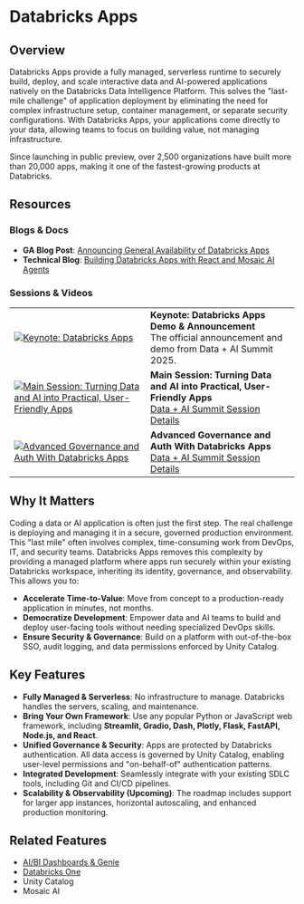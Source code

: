 # Databricks Apps

## Overview
Databricks Apps provide a fully managed, serverless runtime to securely build, deploy, and scale interactive data and AI-powered applications natively on the Databricks Data Intelligence Platform. This solves the "last-mile challenge" of application deployment by eliminating the need for complex infrastructure setup, container management, or separate security configurations. With Databricks Apps, your applications come directly to your data, allowing teams to focus on building value, not managing infrastructure.

Since launching in public preview, over 2,500 organizations have built more than 20,000 apps, making it one of the fastest-growing products at Databricks.

## Resources
### Blogs & Docs
- **GA Blog Post**: [Announcing General Availability of Databricks Apps](https://www.databricks.com/blog/announcing-general-availability-databricks-apps)
- **Technical Blog**: [Building Databricks Apps with React and Mosaic AI Agents](https://www.databricks.com/blog/building-databricks-apps-react-and-mosaic-ai-agents-enterprise-chat-solutions)

### Sessions & Videos
| | |
|---|---|
| [![Keynote: Databricks Apps](https://img.youtube.com/vi/ul8cRLIP_Vk/0.jpg)](https://www.youtube.com/watch?v=ul8cRLIP_Vk&t=3511s) | **Keynote: Databricks Apps Demo & Announcement**<br/>The official announcement and demo from Data + AI Summit 2025. |
| [![Main Session: Turning Data and AI into Practical, User-Friendly Apps](https://img.youtube.com/vi/ZPR1YY7qzCg/0.jpg)](https://www.youtube.com/watch?v=ZPR1YY7qzCg&t=1s) | **Main Session: Turning Data and AI into Practical, User-Friendly Apps**<br/>[Data + AI Summit Session Details](https://www.databricks.com/dataaisummit/session/databricks-apps-turning-data-and-ai-practical-user-friendly) |
| [![Advanced Governance and Auth With Databricks Apps](https.img.youtube.com/vi/0QRU24r_Z6Y/0.jpg)](https://www.youtube.com/watch?v=0QRU24r_Z6Y&t=2s) | **Advanced Governance and Auth With Databricks Apps**<br/>[Data + AI Summit Session Details](https://www.databricks.com/dataaisummit/session/advanced-governance-and-auth-databricks-apps) |

## Why It Matters
Coding a data or AI application is often just the first step. The real challenge is deploying and managing it in a secure, governed production environment. This "last mile" often involves complex, time-consuming work from DevOps, IT, and security teams. Databricks Apps removes this complexity by providing a managed platform where apps run securely within your existing Databricks workspace, inheriting its identity, governance, and observability. This allows you to:
- **Accelerate Time-to-Value**: Move from concept to a production-ready application in minutes, not months.
- **Democratize Development**: Empower data and AI teams to build and deploy user-facing tools without needing specialized DevOps skills.
- **Ensure Security & Governance**: Build on a platform with out-of-the-box SSO, audit logging, and data permissions enforced by Unity Catalog.

## Key Features
- **Fully Managed & Serverless**: No infrastructure to manage. Databricks handles the servers, scaling, and maintenance.
- **Bring Your Own Framework**: Use any popular Python or JavaScript web framework, including **Streamlit, Gradio, Dash, Plotly, Flask, FastAPI, Node.js, and React**.
- **Unified Governance & Security**: Apps are protected by Databricks authentication. All data access is governed by Unity Catalog, enabling user-level permissions and "on-behalf-of" authentication patterns.
- **Integrated Development**: Seamlessly integrate with your existing SDLC tools, including Git and CI/CD pipelines.
- **Scalability & Observability (Upcoming)**: The roadmap includes support for larger app instances, horizontal autoscaling, and enhanced production monitoring.

## Related Features
- [AI/BI Dashboards & Genie](../aibi/)
- [Databricks One](../databricks-one/)
- Unity Catalog
- Mosaic AI